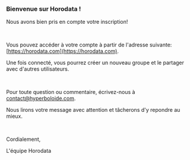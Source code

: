 ### Bienvenue sur Horodata !

Nous avons bien pris en compte votre inscription!

&nbsp;

Vous pouvez accéder à votre compte à partir de l'adresse suivante:
[https://horodata.com](https://horodata.com).

Une fois connecté, vous pourrez créer un nouveau groupe et le partager avec d'autres utilisateurs.

&nbsp;

Pour toute question ou commentaire, écrivez-nous à [contact@hyperboloide.com](mailto:contact@hyperboloide.com).

Nous lirons votre message avec attention et tâcherons d'y repondre au mieux.

&nbsp;

Cordialement,

L'équipe Horodata
